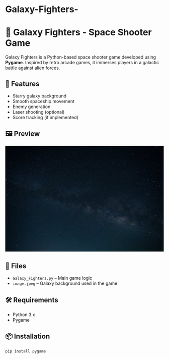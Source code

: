 # Galaxy-Fighters-
# 🌌 Galaxy Fighters - Space Shooter Game

Galaxy Fighters is a Python-based space shooter game developed using **Pygame**. Inspired by retro arcade games, it immerses players in a galactic battle against alien forces.

## 🚀 Features

- Starry galaxy background
- Smooth spaceship movement
- Enemy generation
- Laser shooting (optional)
- Score tracking (if implemented)

## 🖼️ Preview

![Background](image.jpeg)

## 📁 Files

- `Galaxy_Fighters.py` – Main game logic
- `image.jpeg` – Galaxy background used in the game

## 🛠️ Requirements

- Python 3.x
- Pygame

## 📦 Installation

```bash
pip install pygame
